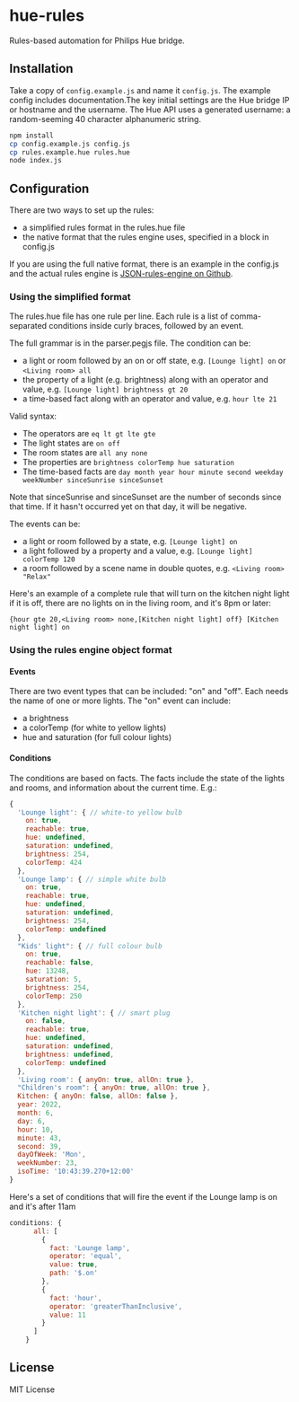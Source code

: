 # hue-rules

Rules-based automation for Philips Hue bridge.

## Installation

Take a copy of `config.example.js` and name it `config.js`. The example config includes documentation.The key initial settings are the Hue bridge IP or hostname and the username. The Hue API uses a generated username: a random-seeming 40 character alphanumeric string.

```sh
npm install
cp config.example.js config.js
cp rules.example.hue rules.hue
node index.js
```

## Configuration

There are two ways to set up the rules:

* a simplified rules format in the rules.hue file
* the native format that the rules engine uses, specified in a block in config.js

If you are using the full native format, there is an example in the config.js and the actual rules engine is [JSON-rules-engine on Github](https://github.com/cachecontrol/json-rules-engine).

### Using the simplified format

The rules.hue file has one rule per line. Each rule is a list of comma-separated conditions inside curly braces, followed by an event.

The full grammar is in the parser.pegjs file. The condition can be:

* a light or room followed by an on or off state, e.g. `[Lounge light] on` or `<Living room> all`
* the property of a light (e.g. brightness) along with an operator and value, e.g. `[Lounge light] brightness gt 20`
* a time-based fact along with an operator and value, e.g. `hour lte 21`

Valid syntax:

* The operators are `eq lt gt lte gte`
* The light states are `on off`
* The room states are `all any none`
* The properties are `brightness colorTemp hue saturation`
* The time-based facts are `day month year hour minute second weekday weekNumber sinceSunrise sinceSunset`

Note that sinceSunrise and sinceSunset are the number of seconds since that time. If it hasn't occurred yet on that day, it will be negative.

The events can be:

* a light or room followed by a state, e.g. `[Lounge light] on`
* a light followed by a property and a value, e.g. `[Lounge light] colorTemp 120`
* a room followed by a scene name in double quotes, e.g. `<Living room> "Relax"`

Here's an example of a complete rule that will turn on the kitchen night light if it is off, there are no lights on in the living room, and it's 8pm or later:

`{hour gte 20,<Living room> none,[Kitchen night light] off} [Kitchen night light] on`

### Using the rules engine object format

#### Events

There are two event types that can be included: "on" and "off". Each needs the name of one or more lights.
The "on" event can include:

* a brightness
* a colorTemp (for white to yellow lights)
* hue and saturation (for full colour lights)

#### Conditions

The conditions are based on facts. The facts include the state of the lights and rooms, and information about the current time. E.g.:

```javascript
{
  'Lounge light': { // white-to yellow bulb
    on: true,
    reachable: true,
    hue: undefined,
    saturation: undefined,
    brightness: 254,
    colorTemp: 424
  },
  'Lounge lamp': { // simple white bulb
    on: true,
    reachable: true,
    hue: undefined,
    saturation: undefined,
    brightness: 254,
    colorTemp: undefined
  },
  "Kids' light": { // full colour bulb
    on: true,
    reachable: false,
    hue: 13248,
    saturation: 5,
    brightness: 254,
    colorTemp: 250
  },
  'Kitchen night light': { // smart plug
    on: false,
    reachable: true,
    hue: undefined,
    saturation: undefined,
    brightness: undefined,
    colorTemp: undefined
  },
  'Living room': { anyOn: true, allOn: true },
  "Children's room": { anyOn: true, allOn: true },
  Kitchen: { anyOn: false, allOn: false },
  year: 2022,
  month: 6,
  day: 6,
  hour: 10,
  minute: 43,
  second: 39,
  dayOfWeek: 'Mon',
  weekNumber: 23,
  isoTime: '10:43:39.270+12:00'
}
```

Here's a set of conditions that will fire the event if the Lounge lamp is on and it's after 11am

```javascript
conditions: {
      all: [
        {
          fact: 'Lounge lamp',
          operator: 'equal',
          value: true,
          path: '$.on'
        },
        {
          fact: 'hour',
          operator: 'greaterThanInclusive',
          value: 11
        }
      ]
    }
```

## License

MIT License
